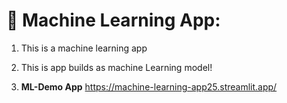 # 🤖 Machine Learning App:
1. This is a machine learning app 

2. This is app builds as machine Learning model!

3. **ML-Demo App**
   https://machine-learning-app25.streamlit.app/
